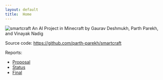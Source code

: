 ```yaml
---
layout: default
title:  Home
---
```


![smartcraft](https://fontmeme.com/temporary/64dbd420d4402162606222cd55fcb636.png)
An AI Project in Minecraft by Gaurav Deshmukh, Parth Parekh, and Vinayak Nadig



Source code: https://github.com/parth-parekh/smartcraft

Reports:

- [Proposal](proposal.html)
- [Status](status.html)
- [Final](final.html)

